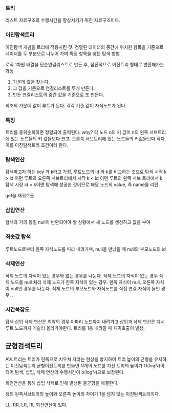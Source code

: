 ### 트리
리스트 자료구조의 수행시간을 향상시키기 위한 자료구조이다. 

### 이진탐색트리
이진탐색 개념을 트리에 적용시킨 것.
정렬된 데이터의 중간에 위치한 항목을 기준으로 데이터를 두 부분으로 나누어 가며 특정 항목을 찾는 탐색 방법

 로직
 1차원 배열을 단순연결리스트로 만든 후, 점진적으로 이진트리 형태로 변환해가는 과정
 1. 가운데 값을 찾는다.
 2. 그 값을 기준으로 연결리스트를 두개 만든다.
 3. 만든 연결리스트의 중간 값을 기준으로 또 만든다.

최초의 가운데 값이 루트가 된다. 각각 기준 값이 자식노드가 된다.

### 특징
트리를 중위순회하면 정렬되어 출력된다. 
why? 각 노드 n의 키 값이 n의 왼쪽 서브트리에 있는 노드들의 키 값들보다 크고, 오른쪽 서브트리에 있는 노드들의 키값들보다 작다.
이를 이진탐색트리 조건이라 한다.

### 탐색연산
탐색하고자 하는 key 가 k라고 가정, 루트노드의 id 와 k를 비교하는 것으로 탐색 시작
k > id 이면 루트의 오른쪽 서브트리에서 시작
k < id 이면 루트의 왼쪽 서브 트리에서 k 탐색 시장
id = k이면 탐색에 성공한 것이므로 해당 노드의 value, 즉 name을 리턴

get을 재귀호출 

### 삽입연산

탐색과 거의 동일 
null이 반환되어야 할 상황에서  새 노드를 생성하고 값을 부여

### 최솟값 탐색
루트노드로부터 왼쪽 자식노드를 따라 내려가며, null을 만났을 때 null의 부모노드의 id

 
### 삭제연산
삭제 노드의 자식이 있는 경우와 없는 경우를 나눈다.
삭제 노드의 자식이 없는 경우 삭제 노드를 null 처리
삭제 노드가 한쪽 자식이 있는 경우. 왼쪽 자식이 null, 오른쪽 자식이 null인 경우를 나눈다.
삭제 노드의 부모노드와 자식노드를 직접 연결
자식이 둘인 경우. .

### 시간복잡도
탐색 삽입 삭제 연산은 최악의 경우 이파리 노드까지 내려가고 삽입과 삭제 연산은 다시 루트 노드까지 거슬러 올라가야한다.
트리를 1층 내려갈 때 재귀호출이 발생, 

## 균형검색트리
AVL트리는 트리가 한쪽으로 치우쳐 자라는 현상을 방지하여 트리 높이의 균형을 유지하는 이진탐색트리
균형이진트리를 만들면 N개의 노드를 가진 트리의 높이가 O(logN)이 되어 탐색, 삽입, 삭제 연산의 수행시간이 o(logN)으로 보장된다.

 회전연산을 통해 삽입 삭제로 인해 발생된 불균형을 해결한다. 

 정의 왼쪽서브트리의 높이와 오른쪽 높이의 차이가 1을 넘지 않는 이진탐색트리이다.

 LL, RR, LR, RL 회전연산이 있다. 
